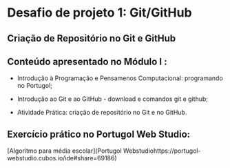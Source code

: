 # Desafio de projeto 1: Git/GitHub

## Criação de Repositório no Git e GitHub

## Conteúdo apresentado no Módulo I :

- Introdução à Programação e Pensamenos Computacional: programando no Portugol; 

- Introdução ao Git e ao GitHub - download e comandos git e github;

- Atividade Prática: criação de repositório no Git e no GitHub.

## Exercício prático no Portugol Web Studio:

[Algoritmo para média escolar](Portugol Webstudiohttps://portugol-webstudio.cubos.io/ide#share=69186)






